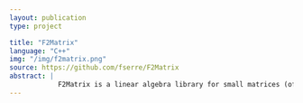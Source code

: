 ```yaml
---
layout: publication
type: project

title: "F2Matrix"
language: "C++"
img: "/img/f2matrix.png"
source: https://github.com/fserre/F2Matrix
abstract: |
            F2Matrix is a linear algebra library for small matrices (of maximal size 8$\times$8) in $\mathbb F_2$, i.e. the Galois field with two elements. It supports matrix addition (and therefore subtraction), multiplication, transposition, inversion and rank computation.<br/> This library aims to provide high performance, an relies heavily on bit manipulation instructions. Particularly, it requires an x64, BMI2 capable processor (e.g. Intel Haswell or newer). It was used for <a href="https://doi.org/10.1109/ICASSP.2019.8682213">searching optimal Walsh-Hadamard transform algorithms for streaming</a>.
---
```

